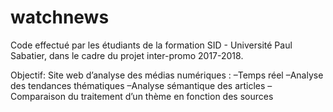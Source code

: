 # watchnews
Code effectué par les étudiants de la formation SID - Université Paul Sabatier, dans le cadre du projet inter-promo 2017-2018.

Objectif: Site web d’analyse des médias numériques :
–Temps réel
–Analyse des tendances thématiques
–Analyse sémantique des articles
–Comparaison du traitement d’un thème en fonction des sources

